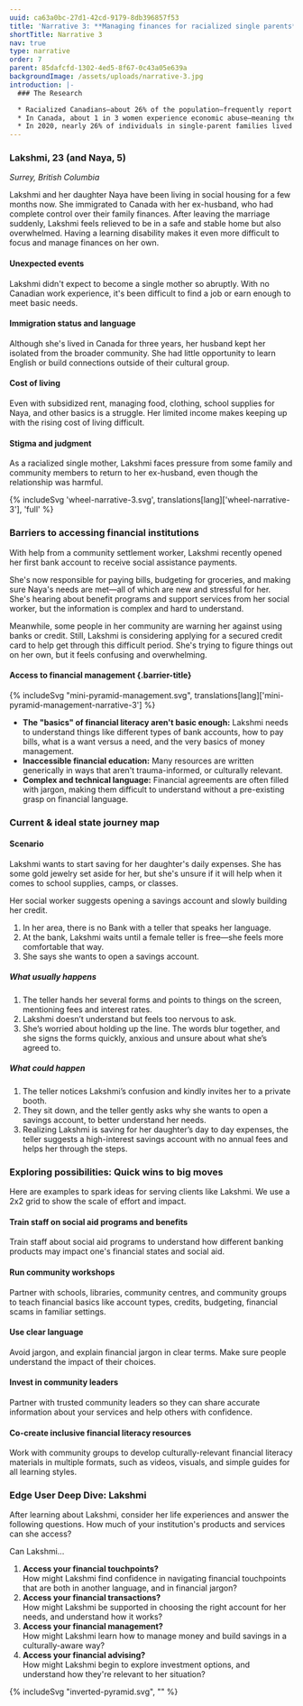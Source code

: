 ```yaml
---
uuid: ca63a0bc-27d1-42cd-9179-8db396857f53
title: 'Narrative 3: **Managing finances for racialized single parents** with disabilities'
shortTitle: Narrative 3
nav: true
type: narrative
order: 7
parent: 85dafcfd-1302-4ed5-8f67-0c43a05e639a
backgroundImage: /assets/uploads/narrative-3.jpg
introduction: |-
  ### The Research

  * Racialized Canadians—about 26% of the population—frequently report poor treatment and bias when dealing with financial institutions. They are more likely to be pitched inappropriate financial products compared to non-racialized customers. _(Share, 2023)_
  * In Canada, about 1 in 3 women experience economic abuse—meaning their partner controls access to money, coerces debt, or sabotages employment. _(Canadian Centre for Financial Well-Being & Economic Abuse Awareness, 2023)_
  * In 2020, nearly 26% of individuals in single-parent families lived on a low income—almost four times the rate for couple families with children. _(Statistics Canada, 2023)_
---
```

### Lakshmi, 23 (and Naya, 5)

_Surrey, British Columbia_

Lakshmi and her daughter Naya have been living in social housing for a few months now. She immigrated to Canada with her ex-husband, who had complete control over their family finances. After leaving the marriage suddenly, Lakshmi feels relieved to be in a safe and stable home but also overwhelmed. Having a learning disability makes it even more difficult to focus and manage finances on her own.

#### Unexpected events

Lakshmi didn't expect to become a single mother so abruptly. With no Canadian work experience, it's been difficult to find a job or earn enough to meet basic needs.

#### Immigration status and language

Although she's lived in Canada for three years, her husband kept her isolated from the broader community. She had little opportunity to learn English or build connections outside of their cultural group.

#### Cost of living

Even with subsidized rent, managing food, clothing, school supplies for Naya, and other basics is a struggle. Her limited income makes keeping up with the rising cost of living difficult.

#### Stigma and judgment

As a racialized single mother, Lakshmi faces pressure from some family and community members to return to her ex-husband, even though the relationship was harmful.

{% includeSvg 'wheel-narrative-3.svg', translations[lang]['wheel-narrative-3'], 'full' %}

### Barriers to accessing financial institutions

With help from a community settlement worker, Lakshmi recently opened her first bank account to receive social assistance payments.

She's now responsible for paying bills, budgeting for groceries, and making sure Naya's needs are met—all of which are new and stressful for her. She's hearing about benefit programs and support services from her social worker, but the information is complex and hard to understand.

Meanwhile, some people in her community are warning her against using banks or credit. Still, Lakshmi is considering applying for a secured credit card to help get through this difficult period. She's trying to figure things out on her own, but it feels confusing and overwhelming.

#### Access to **financial management** {.barrier-title}

<div class="two-column flexible barrier">

{% includeSvg "mini-pyramid-management.svg", translations[lang]['mini-pyramid-management-narrative-3'] %}

<div class="flow">

- **The "basics" of financial literacy aren't basic enough:** Lakshmi needs to understand things like different types of bank accounts, how to pay bills, what is a want versus a need, and the very basics of money management.
- **Inaccessible financial education:** Many resources are written generically in ways that aren't trauma-informed, or culturally relevant.
- **Complex and technical language:** Financial agreements are often filled with jargon, making them difficult to understand without a pre-existing grasp on financial language.

</div>

</div>

### Current & ideal state journey map

#### Scenario

Lakshmi wants to start saving for her daughter's daily expenses. She has some gold jewelry set aside for her, but she's unsure if it will help when it comes to school supplies, camps, or classes.

Her social worker suggests opening a savings account and slowly building her credit.

<!-- Flow chart goes here. Alt: A journey map timeline. The timeline begins with the current scenario and splits into what usually happens and what could happen. -->

1. In her area, there is no Bank with a teller that speaks her language.
2. At the bank, Lakshmi waits until a female teller is free—she feels more comfortable that way.
3. She says she wants to open a savings account.

##### What usually happens

1. The teller hands her several forms and points to things on the screen, mentioning fees and interest rates.
2. Lakshmi doesn’t understand but feels too nervous to ask.
3. She’s worried about holding up the line. The words blur together, and she signs the forms quickly, anxious and unsure about what she’s agreed to.

##### What could happen

1. The teller notices Lakshmi’s confusion and kindly invites her to a private booth.
2. They sit down, and the teller gently asks why she wants to open a savings account, to better understand her needs.
3. Realizing Lakshmi is saving for her daughter’s day to day expenses, the teller suggests a high-interest savings account with no annual fees and helps her through the steps.

### Exploring possibilities: Quick wins to big moves

Here are examples to spark ideas for serving clients like Lakshmi. We use a 2x2 grid to show the scale of effort and impact.

<!-- Grid diagram goes here. -->

#### Train staff on social aid programs and benefits

Train staff about social aid programs to understand how different banking products may impact one's financial states and social aid.

#### Run community workshops

Partner with schools, libraries, community centres, and community groups to teach financial basics like account types, credits, budgeting, financial scams in familiar settings.

#### Use clear language

Avoid jargon, and explain financial jargon in clear terms. Make sure people understand the impact of their choices.

#### Invest in community leaders

Partner with trusted community leaders so they can share accurate information about your services and help others with confidence.

#### Co-create inclusive financial literacy resources

Work with community groups to develop culturally-relevant financial literacy materials in multiple formats, such as videos, visuals, and simple guides for all learning styles.

### Edge User Deep Dive: Lakshmi

After learning about Lakshmi, consider her life experiences and answer the following questions. How much of your institution's products and services can she access?

Can Lakshmi...

<div class="two-column">

<div>

1. **Access your financial touchpoints?**<br />
   How might Lakshmi find confidence in navigating financial touchpoints that are both in another language, and in financial jargon?
2. **Access your financial transactions?**<br />
   How might Lakshmi be supported in choosing the right account for her needs, and understand how it works?
3. **Access your financial management?**<br />
   How might Lakshmi learn how to manage money and build savings in a culturally-aware way?
4. **Access your financial advising?**<br />
   How might Lakshmi begin to explore investment options, and understand how they're relevant to her situation?

</div>

{% includeSvg "inverted-pyramid.svg", "" %}

</div>

